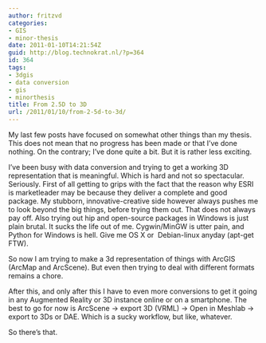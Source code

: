 ```yaml
---
author: fritzvd
categories:
- GIS
- minor-thesis
date: 2011-01-10T14:21:54Z
guid: http://blog.technokrat.nl/?p=364
id: 364
tags:
- 3dgis
- data conversion
- gis
- minorthesis
title: From 2.5D to 3D
url: /2011/01/10/from-2-5d-to-3d/
---
```


My last few posts have focused on somewhat other things than my thesis. This does not mean that no progress has been made or that I&#8217;ve done nothing. On the contrary; I&#8217;ve done quite a bit. But it is rather less exciting.

I&#8217;ve been busy with data conversion and trying to get a working 3D representation that is meaningful. Which is hard and not so spectacular. Seriously. First of all getting to grips with the fact that the reason why ESRI is marketleader may be because they deliver a complete and good package. My stubborn, innovative-creative side however always pushes me to look beyond the big things, before trying them out. That does not always pay off. Also trying out hip and open-source packages in Windows is just plain brutal. It sucks the life out of me. Cygwin/MinGW is utter pain, and Python for Windows is hell. Give me OS X or  Debian-linux anyday (apt-get FTW).

So now I am trying to make a 3d representation of things with ArcGIS (ArcMap and ArcScene). But even then trying to deal with different formats remains a chore.

After this, and only after this I have to even more conversions to get it going in any Augmented Reality or 3D instance online or on a smartphone. The best to go for now is ArcScene -> export 3D (VRML) -> Open in Meshlab -> export to 3Ds or DAE. Which is a sucky workflow, but like, whatever.

So there&#8217;s that.